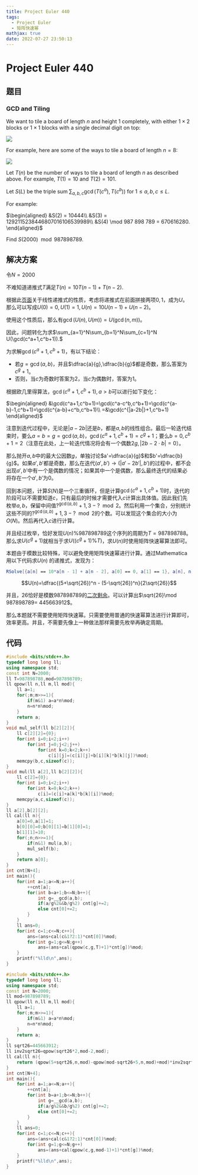 ```yaml
---
title: Project Euler 440
tags:
  - Project Euler
  - 矩阵快速幂
mathjax: true
date: 2022-07-27 23:50:13
---
```


<escape><!-- more --></escape>

# Project Euler 440

## 题目

### GCD and Tiling

We want to tile a board of length $n$ and height $1$ completely, with either $1 \times 2$ blocks or $1 \times 1$ blocks with a single decimal digit on top:

![](../images/p440_tiles.png)

For example, here are some of the ways to tile a board of length $n = 8$:

![](../images/p440_some8.png)

Let $T(n)$ be the number of ways to tile a board of length $n$ as described above.
For example, $T(1) = 10$ and $T(2) = 101$.

Let $S(L)$ be the triple sum $\sum_{a,b,c} \gcd(T(c^a), T(c^b))$ for $1 \le a, b, c \le L$.

For example:

$\begin{aligned}
&S(2) = 10444\\
&S(3) = 1292115238446807016106539989\\
&S(4) \mod 987 898 789 = 670616280.
\end{aligned}$

Find $S(2000) \mod 987 898 789$.

## 解决方案

令$N=2000$

不难知道递推式$T$满足$T(n)=10T(n-1)+T(n-2).$

根据此[页面](https://www.cnblogs.com/tkandi/p/10414428.html)关于线性递推式的性质，考虑将递推式在前面拼接两项$0,1$，成为$U$。那么可以写成$U(0)=0,U(1)=1,U(n)=10U(n-1)+U(n-2)$。

使用这个性质后，那么有$\gcd(U(n),U(m))=U(\gcd(n,m))$。

因此，问题转化为求$\sum_{a=1}^N\sum_{b=1}^N\sum_{c=1}^N U(\gcd(c^a+1,c^b+1)).$

为求解$\gcd(c^a+1,c^b+1)$，有以下结论：

- 若$g=\gcd(a,b)$，并且$\dfrac{a}{g},\dfrac{b}{g}$都是奇数，那么答案为$c^g+1$。
- 否则，当$c$为奇数时答案为$2$，当$c$为偶数时，答案为$1$。

根据欧几里得算法，$\gcd(c^a+1,c^b+1),a>b$可以进行如下变化：

$\begin{aligned}
&\gcd(c^a+1,c^b+1)=\gcd(c^a-c^b,c^b+1)=\gcd(c^{a-b}-1,c^b+1)=\gcd(c^{a-b}+c^b,c^b+1)\\
=&\gcd(c^{|a-2b|}+1,c^b+1)
\end{aligned}$

注意到迭代过程中，无论是$|a-2b|$还是$b$，都是$a,b$的线性组合。最后一轮迭代结束时，要么$a=b=g=\gcd(a,b)$，$\gcd(c^a+1,c^b+1)=c^g+1$；要么$b=0,c^b+1=2$（注意在此处，上一轮迭代情况将会有一个偶数$2g,|2b-2\cdot b|=0$）。

那么抛开$a,b$中的最大公因数$g$，单独讨论$a'=\dfrac{a}{g}$和$b'=\dfrac{b}{g}$。如果$a',b'$都是奇数，那么在迭代$(a',b')\rightarrow(|a'-2b'|,b')$的过程中，都不会出现$a',b'$中有一个是偶数的情况；如果其中一个是偶数，那么最终迭代的结果必将存在一个$a',b'$为$0$。

回到本问题，计算$S(N)$是一个三重循环，但是计算$\gcd(c^a+1,c^b+1)$时，迭代的阶段可以不需要知道$c$，只有最后的时候才需要代入$c$计算出具体值。因此我们先枚举$a,b$，保留中间值$?^{\gcd(a,b)}+1,3-?\mod 2$。然后利用一个集合，分别统计这些不同的$?^{\gcd(a,b)}+1,3-?\mod 2$的个数。可以发现这个集合的大小为$O(N)$。然后再代入$c$进行计算。

并且经过枚举，恰好发现$U(n)\%987898789$这个序列的周期为$T=987898788$。那么求$U(c^g+1)$就相当于求$U((c^g+1)\%T)$，求$U(n)$时使用矩阵快速幂算法即可。

本题由于模数比较特殊，可以避免使用矩阵快速幂进行计算。通过Mathematica用以下代码求$U(n)$
的递推式，发现为：

```Mathematica
RSolve[{a[n] == 10*a[n - 1] + a[n - 2], a[0] == 0, a[1] == 1}, a[n], n]
```

$$U(n)=\dfrac{(5+\sqrt{26})^n - (5-\sqrt{26})^n}{2\sqrt{26}}$$

并且，$26$恰好是模数$987898789$的[二次剩余](https://en.wikipedia.org/wiki/Quadratic_reciprocity)。可以计算出$\sqrt{26}\mod 987898789= 445663912$。

那么本题就不需要使用矩阵快速幂。只需要使用普通的快速幂算法进行计算即可，效率更高。并且，不需要先像上一种做法那样需要先枚举再确定周期。

## 代码

```C++
#include <bits/stdc++.h>
typedef long long ll;
using namespace std;
const int N=2000;
ll T=987898788,mod=987898789;
ll qpow(ll n,ll m,ll mod){
    ll a=1;
    for(;m;m>>=1){
        if(m&1) a=a*n%mod;
        n=n*n%mod;
    }
    return a;
}
void mul_self(ll b[2][2]){
    ll c[2][2]={0};
    for(int i=0;i<2;i++)
        for(int j=0;j<2;j++)
            for(int k=0;k<2;k++)
                c[i][j]=(c[i][j]+b[i][k]*b[k][j])%mod;
    memcpy(b,c,sizeof(c));
}
void mul(ll a[2],ll b[2][2]){
    ll c[2]={0};
    for(int i=0;i<2;i++)
        for(int k=0;k<2;k++)
            c[i]=(c[i]+a[k]*b[k][i])%mod;
    memcpy(a,c,sizeof(c));
}
ll a[2],b[2][2];
ll cal(ll n){
    a[0]=0,a[1]=1;
    b[0][0]=0;b[0][1]=b[1][0]=1;
    b[1][1]=10;
    for(;n;n>>=1){
        if(n&1) mul(a,b);
        mul_self(b);
    }
    return a[0];
}
int cnt[N+4];
int main(){
    for(int a=1;a<=N;a++){
        ++cnt[a];
        for(int b=a+1;b<=N;b++){
            int g=__gcd(a,b);
            if(a/g%2&&b/g%2) cnt[g]+=2;
            else cnt[0]+=2;
        }
    }
    ll ans=0;
    for(int c=1;c<=N;c++){
        ans=(ans+cal(c&1?2:1)*cnt[0])%mod;
        for(int g=1;g<=N;g++)
            ans=(ans+cal(qpow(c,g,T)+1)*cnt[g])%mod;
    }
    printf("%lld\n",ans);
}
```

```C++
#include <bits/stdc++.h>
typedef long long ll;
using namespace std;
const int N=2000;
ll mod=987898789;
ll qpow(ll n,ll m,ll mod){
    ll a=1;
    for(;m;m>>=1){
        if(m&1) a=a*n%mod;
        n=n*n%mod;
    }
    return a;
}
ll sqrt26=445663912;
ll inv2sqrt26=qpow(sqrt26*2,mod-2,mod);
ll cal(ll n){
    return (qpow(5+sqrt26,n,mod)-qpow(mod-sqrt26+5,n,mod)+mod)*inv2sqrt26%mod;
}
int cnt[N+4];
int main(){
    for(int a=1;a<=N;a++){
        ++cnt[a];
        for(int b=a+1;b<=N;b++){
            int g=__gcd(a,b);
            if(a/g%2&&b/g%2) cnt[g]+=2;
            else cnt[0]+=2;
        }
    }
    ll ans=0;
    for(int c=1;c<=N;c++){
        ans=(ans+cal(c&1?2:1)*cnt[0])%mod;
        for(int g=1;g<=N;g++)
            ans=(ans+cal(qpow(c,g,mod-1)+1)*cnt[g])%mod;
    }
    printf("%lld\n",ans);
}

```
